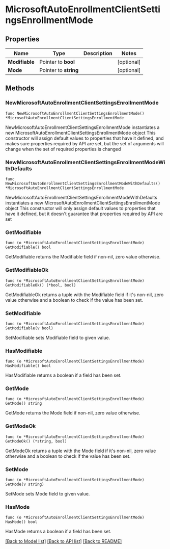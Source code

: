 # MicrosoftAutoEnrollmentClientSettingsEnrollmentMode

## Properties

Name | Type | Description | Notes
------------ | ------------- | ------------- | -------------
**Modifiable** | Pointer to **bool** |  | [optional] 
**Mode** | Pointer to **string** |  | [optional] 

## Methods

### NewMicrosoftAutoEnrollmentClientSettingsEnrollmentMode

`func NewMicrosoftAutoEnrollmentClientSettingsEnrollmentMode() *MicrosoftAutoEnrollmentClientSettingsEnrollmentMode`

NewMicrosoftAutoEnrollmentClientSettingsEnrollmentMode instantiates a new MicrosoftAutoEnrollmentClientSettingsEnrollmentMode object
This constructor will assign default values to properties that have it defined,
and makes sure properties required by API are set, but the set of arguments
will change when the set of required properties is changed

### NewMicrosoftAutoEnrollmentClientSettingsEnrollmentModeWithDefaults

`func NewMicrosoftAutoEnrollmentClientSettingsEnrollmentModeWithDefaults() *MicrosoftAutoEnrollmentClientSettingsEnrollmentMode`

NewMicrosoftAutoEnrollmentClientSettingsEnrollmentModeWithDefaults instantiates a new MicrosoftAutoEnrollmentClientSettingsEnrollmentMode object
This constructor will only assign default values to properties that have it defined,
but it doesn't guarantee that properties required by API are set

### GetModifiable

`func (o *MicrosoftAutoEnrollmentClientSettingsEnrollmentMode) GetModifiable() bool`

GetModifiable returns the Modifiable field if non-nil, zero value otherwise.

### GetModifiableOk

`func (o *MicrosoftAutoEnrollmentClientSettingsEnrollmentMode) GetModifiableOk() (*bool, bool)`

GetModifiableOk returns a tuple with the Modifiable field if it's non-nil, zero value otherwise
and a boolean to check if the value has been set.

### SetModifiable

`func (o *MicrosoftAutoEnrollmentClientSettingsEnrollmentMode) SetModifiable(v bool)`

SetModifiable sets Modifiable field to given value.

### HasModifiable

`func (o *MicrosoftAutoEnrollmentClientSettingsEnrollmentMode) HasModifiable() bool`

HasModifiable returns a boolean if a field has been set.

### GetMode

`func (o *MicrosoftAutoEnrollmentClientSettingsEnrollmentMode) GetMode() string`

GetMode returns the Mode field if non-nil, zero value otherwise.

### GetModeOk

`func (o *MicrosoftAutoEnrollmentClientSettingsEnrollmentMode) GetModeOk() (*string, bool)`

GetModeOk returns a tuple with the Mode field if it's non-nil, zero value otherwise
and a boolean to check if the value has been set.

### SetMode

`func (o *MicrosoftAutoEnrollmentClientSettingsEnrollmentMode) SetMode(v string)`

SetMode sets Mode field to given value.

### HasMode

`func (o *MicrosoftAutoEnrollmentClientSettingsEnrollmentMode) HasMode() bool`

HasMode returns a boolean if a field has been set.


[[Back to Model list]](../README.md#documentation-for-models) [[Back to API list]](../README.md#documentation-for-api-endpoints) [[Back to README]](../README.md)


